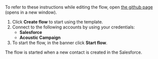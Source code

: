 To refer to these instructions while editing the flow, open [the github page](https://github.com/ot4i/app-connect-templates/tree/master/resources/markdown/Create%20new%20contact%20in%20Acoustic%20Campaign%20when%20a%20new%20contact%20is%20added%20in%20Salesforce_instructions.md) (opens in a new window).

1. Click **Create flow** to start using the template.
2. Connect to the following accounts by using your credentials:
   - **Salesforce** 
   - **Acoustic Campaign**
3. To start the flow, in the banner click **Start flow**.

The flow is started when a new contact is created in the Salesforce.


